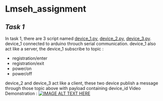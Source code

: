 # Lmseh_assignment

## _Task 1_


In task 1, there are 3 script named [device_1.py](task_1/device_1.py), [device_2.py](task_1/device_2.py), [device_3.py](task_1/device_3.py). device_1 connected to arduino throuch serial communication. device_1 also act like a server, the device_1 subscribe to topic :
- registration/enter
- registration/exit
- power/on
- power/off

device_2 and device_3 act like a client, these two device publish a message through those topic above with payload containing device_id
Video Demonstration :
[![IMAGE ALT TEXT HERE](https://img.youtube.com/vi/pZLcRABrGjg/0.jpg)](https://www.youtube.com/watch?v=pZLcRABrGjg)
